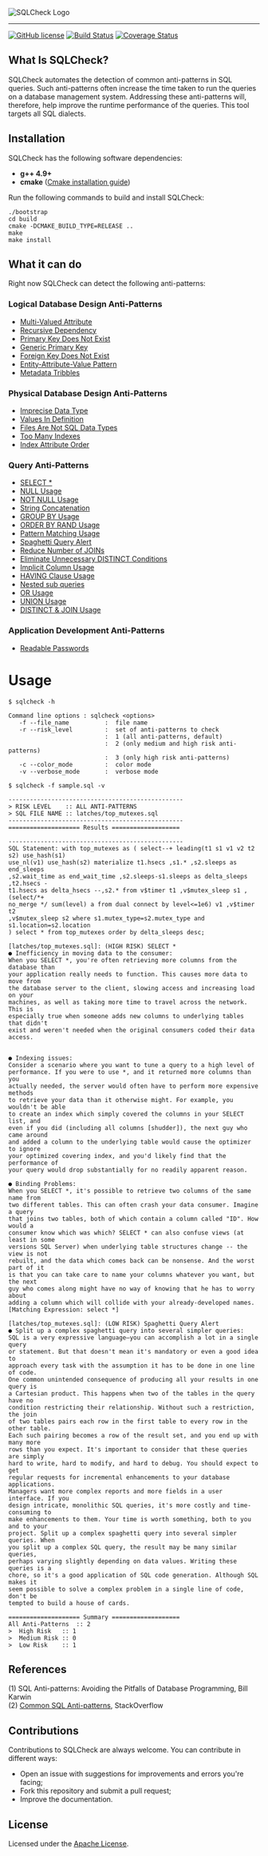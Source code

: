 <img src="https://www.cs.cmu.edu/~jarulraj/images/sqlcheck.jpg" alt="SQLCheck Logo"></img>

-----------------

[![GitHub license](https://img.shields.io/badge/license-apache-blue.svg?style=flat)](https://www.apache.org/licenses/LICENSE-2.0)
[![Build Status](https://travis-ci.org/jarulraj/sqlcheck.svg?branch=master)](https://travis-ci.org/jarulraj/sqlcheck)
[![Coverage Status](https://coveralls.io/repos/github/jarulraj/sqlcheck/badge.svg?branch=master)](https://coveralls.io/github/jarulraj/sqlcheck?branch=master)

## What Is SQLCheck?

SQLCheck automates the detection of common anti-patterns in SQL queries. Such anti-patterns often increase the time taken to run the queries on a database management system. Addressing these anti-patterns will, therefore, help improve the runtime performance of the queries. This tool targets all SQL dialects.   

## Installation

SQLCheck has the following software dependencies:

- **g++ 4.9+** 
- **cmake** ([Cmake installation guide](https://cmake.org/install/)) 

Run the following commands to build and install SQLCheck:

```
./bootstrap
cd build
cmake -DCMAKE_BUILD_TYPE=RELEASE ..
make
make install
```

## What it can do

Right now SQLCheck can detect the following anti-patterns:

### Logical Database Design Anti-Patterns

  * [Multi-Valued Attribute](https://github.com/jarulraj/sqlcheck/blob/master/docs/logical/1001.md)
  * [Recursive Dependency](https://github.com/jarulraj/sqlcheck/blob/master/docs/logical/1002.md)
  * [Primary Key Does Not Exist](https://github.com/jarulraj/sqlcheck/blob/master/docs/logical/1003.md)
  * [Generic Primary Key](https://github.com/jarulraj/sqlcheck/blob/master/docs/logical/1004.md)
  * [Foreign Key Does Not Exist](https://github.com/jarulraj/sqlcheck/blob/master/docs/logical/1005.md)
  * [Entity-Attribute-Value Pattern](https://github.com/jarulraj/sqlcheck/blob/master/docs/logical/1006.md)
  * [Metadata Tribbles](https://github.com/jarulraj/sqlcheck/blob/master/docs/logical/1007.md)

### Physical Database Design Anti-Patterns

  * [Imprecise Data Type](https://github.com/jarulraj/sqlcheck/blob/master/docs/physical/2001.md)
  * [Values In Definition](https://github.com/jarulraj/sqlcheck/blob/master/docs/physical/2002.md)
  * [Files Are Not SQL Data Types](https://github.com/jarulraj/sqlcheck/blob/master/docs/physical/2003.md)
  * [Too Many Indexes](https://github.com/jarulraj/sqlcheck/blob/master/docs/physical/2004.md)
  * [Index Attribute Order](https://github.com/jarulraj/sqlcheck/blob/master/docs/physical/2005.md)

### Query Anti-Patterns

  * [SELECT *](https://github.com/jarulraj/sqlcheck/blob/master/docs/query/3001.md)
  * [NULL Usage](https://github.com/jarulraj/sqlcheck/blob/master/docs/query/3002.md)
  * [NOT NULL Usage](https://github.com/jarulraj/sqlcheck/blob/master/docs/query/3003.md)
  * [String Concatenation](https://github.com/jarulraj/sqlcheck/blob/master/docs/query/3004.md)
  * [GROUP BY Usage](https://github.com/jarulraj/sqlcheck/blob/master/docs/query/3005.md)
  * [ORDER BY RAND Usage](https://github.com/jarulraj/sqlcheck/blob/master/docs/query/3006.md)
  * [Pattern Matching Usage](https://github.com/jarulraj/sqlcheck/blob/master/docs/query/3007.md)
  * [Spaghetti Query Alert](https://github.com/jarulraj/sqlcheck/blob/master/docs/query/3008.md)
  * [Reduce Number of JOINs](https://github.com/jarulraj/sqlcheck/blob/master/docs/query/3009.md)
  * [Eliminate Unnecessary DISTINCT Conditions](https://github.com/jarulraj/sqlcheck/blob/master/docs/query/3010.md)
  * [Implicit Column Usage](https://github.com/jarulraj/sqlcheck/blob/master/docs/query/3011.md)
  * [HAVING Clause Usage](https://github.com/jarulraj/sqlcheck/blob/master/docs/query/3012.md)
  * [Nested sub queries](https://github.com/jarulraj/sqlcheck/blob/master/docs/query/3013.md)
  * [OR Usage](https://github.com/jarulraj/sqlcheck/blob/master/docs/query/3014.md)
  * [UNION Usage](https://github.com/jarulraj/sqlcheck/blob/master/docs/query/3015.md)
  * [DISTINCT & JOIN Usage](https://github.com/jarulraj/sqlcheck/blob/master/docs/query/3016.md)

### Application Development Anti-Patterns

  * [Readable Passwords](https://github.com/jarulraj/sqlcheck/blob/master/docs/application/4001.md)


# Usage

```
$ sqlcheck -h

Command line options : sqlcheck <options>
   -f --file_name          :  file name
   -r --risk_level         :  set of anti-patterns to check
                           :  1 (all anti-patterns, default) 
                           :  2 (only medium and high risk anti-patterns) 
                           :  3 (only high risk anti-patterns) 
   -c --color_mode         :  color mode 
   -v --verbose_mode       :  verbose mode 

$ sqlcheck -f sample.sql -v 

-------------------------------------------------
> RISK LEVEL    :: ALL ANTI-PATTERNS
> SQL FILE NAME :: latches/top_mutexes.sql
-------------------------------------------------
==================== Results ===================

-------------------------------------------------
SQL Statement: with top_mutexes as ( select--+ leading(t1 s1 v1 v2 t2 s2) use_hash(s1)
use_nl(v1) use_hash(s2) materialize t1.hsecs ,s1.* ,s2.sleeps as end_sleeps
,s2.wait_time as end_wait_time ,s2.sleeps-s1.sleeps as delta_sleeps ,t2.hsecs -
t1.hsecs as delta_hsecs --,s2.* from v$timer t1 ,v$mutex_sleep s1 ,(select/*+
no_merge */ sum(level) a from dual connect by level<=1e6) v1 ,v$timer t2
,v$mutex_sleep s2 where s1.mutex_type=s2.mutex_type and s1.location=s2.location
) select * from top_mutexes order by delta_sleeps desc;

[latches/top_mutexes.sql]: (HIGH RISK) SELECT *   
● Inefficiency in moving data to the consumer:   
When you SELECT *, you're often retrieving more columns from the database than
your application really needs to function. This causes more data to move from
the database server to the client, slowing access and increasing load on your
machines, as well as taking more time to travel across the network. This is
especially true when someone adds new columns to underlying tables that didn't
exist and weren't needed when the original consumers coded their data access.   


● Indexing issues:   
Consider a scenario where you want to tune a query to a high level of
performance. If you were to use *, and it returned more columns than you
actually needed, the server would often have to perform more expensive methods
to retrieve your data than it otherwise might. For example, you wouldn't be able
to create an index which simply covered the columns in your SELECT list, and
even if you did (including all columns [shudder]), the next guy who came around
and added a column to the underlying table would cause the optimizer to ignore
your optimized covering index, and you'd likely find that the performance of
your query would drop substantially for no readily apparent reason.   

● Binding Problems:   
When you SELECT *, it's possible to retrieve two columns of the same name from
two different tables. This can often crash your data consumer. Imagine a query
that joins two tables, both of which contain a column called "ID". How would a
consumer know which was which? SELECT * can also confuse views (at least in some
versions SQL Server) when underlying table structures change -- the view is not
rebuilt, and the data which comes back can be nonsense. And the worst part of it
is that you can take care to name your columns whatever you want, but the next
guy who comes along might have no way of knowing that he has to worry about
adding a column which will collide with your already-developed names.   
[Matching Expression: select *]

[latches/top_mutexes.sql]: (LOW RISK) Spaghetti Query Alert   
● Split up a complex spaghetti query into several simpler queries:   
SQL is a very expressive language—you can accomplish a lot in a single query
or statement. But that doesn't mean it's mandatory or even a good idea to
approach every task with the assumption it has to be done in one line of code.
One common unintended consequence of producing all your results in one query is
a Cartesian product. This happens when two of the tables in the query have no
condition restricting their relationship. Without such a restriction, the join
of two tables pairs each row in the first table to every row in the other table.
Each such pairing becomes a row of the result set, and you end up with many more
rows than you expect. It's important to consider that these queries are simply
hard to write, hard to modify, and hard to debug. You should expect to get
regular requests for incremental enhancements to your database applications.
Managers want more complex reports and more fields in a user interface. If you
design intricate, monolithic SQL queries, it's more costly and time-consuming to
make enhancements to them. Your time is worth something, both to you and to your
project. Split up a complex spaghetti query into several simpler queries. When
you split up a complex SQL query, the result may be many similar queries,
perhaps varying slightly depending on data values. Writing these queries is a
chore, so it's a good application of SQL code generation. Although SQL makes it
seem possible to solve a complex problem in a single line of code, don't be
tempted to build a house of cards.   

==================== Summary ===================   
All Anti-Patterns  :: 2   
>  High Risk   :: 1   
>  Medium Risk :: 0   
>  Low Risk    :: 1   

```

## References

(1) SQL Anti-patterns: Avoiding the Pitfalls of Database Programming, Bill Karwin  
(2) [Common SQL Anti-patterns](https://stackoverflow.com/questions/346659/what-are-the-most-common-sql-anti-patterns), StackOverflow

## Contributions

Contributions to SQLCheck are always welcome. You can contribute in different ways:
* Open an issue with suggestions for improvements and errors you're facing;
* Fork this repository and submit a pull request;
* Improve the documentation.

## License

Licensed under the [Apache License](LICENSE).
